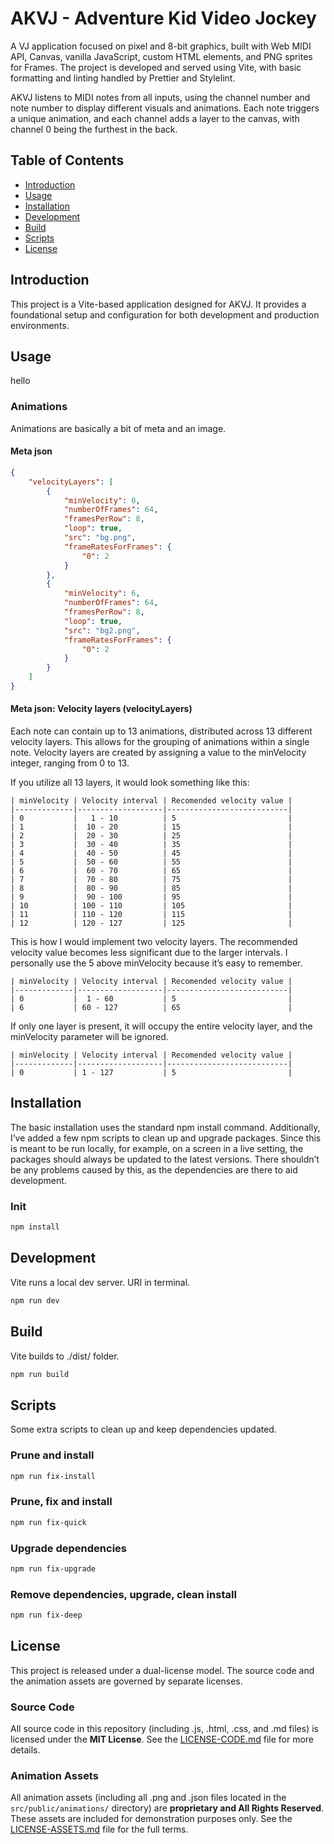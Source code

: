 # AKVJ - Adventure Kid Video Jockey

A VJ application focused on pixel and 8-bit graphics, built with Web MIDI API, Canvas, vanilla JavaScript, custom HTML elements, and PNG sprites for Frames. The project is developed and served using Vite, with basic formatting and linting handled by Prettier and Stylelint.

AKVJ listens to MIDI notes from all inputs, using the channel number and note number to display different visuals and animations. Each note triggers a unique animation, and each channel adds a layer to the canvas, with channel 0 being the furthest in the back.

## Table of Contents

- [Introduction](#introduction)
- [Usage](#usage)
- [Installation](#installation)
- [Development](#development)
- [Build](#build)
- [Scripts](#scripts)
- [License](#license)

## Introduction

This project is a Vite-based application designed for AKVJ. It provides a foundational setup and configuration for both development and production environments.

## Usage

hello

### Animations

Animations are basically a bit of meta and an image.

#### Meta json

```json
{
	"velocityLayers": [
		{
			"minVelocity": 0,
			"numberOfFrames": 64,
			"framesPerRow": 8,
			"loop": true,
			"src": "bg.png",
			"frameRatesForFrames": {
				"0": 2
			}
		},
		{
			"minVelocity": 6,
			"numberOfFrames": 64,
			"framesPerRow": 8,
			"loop": true,
			"src": "bg2.png",
			"frameRatesForFrames": {
				"0": 2
			}
		}
	]
}
```

#### Meta json: Velocity layers (velocityLayers)

Each note can contain up to 13 animations, distributed across 13 different velocity layers. This allows for the grouping of animations within a single note. Velocity layers are created by assigning a value to the minVelocity integer, ranging from 0 to 13.

If you utilize all 13 layers, it would look something like this:

```mono
| minVelocity | Velocity interval | Recomended velocity value |
|-------------|-------------------|---------------------------|
| 0           |   1 - 10          | 5                         |
| 1           |  10 - 20          | 15                        |
| 2           |  20 - 30          | 25                        |
| 3           |  30 - 40          | 35                        |
| 4           |  40 - 50          | 45                        |
| 5           |  50 - 60          | 55                        |
| 6           |  60 - 70          | 65                        |
| 7           |  70 - 80          | 75                        |
| 8           |  80 - 90          | 85                        |
| 9           |  90 - 100         | 95                        |
| 10          | 100 - 110         | 105                       |
| 11          | 110 - 120         | 115                       |
| 12          | 120 - 127         | 125                       |
```

This is how I would implement two velocity layers. The recommended velocity value becomes less significant due to the larger intervals. I personally use the 5 above minVelocity because it’s easy to remember.

```mono
| minVelocity | Velocity interval | Recomended velocity value |
|-------------|-------------------|---------------------------|
| 0           |  1 - 60           | 5                         |
| 6           | 60 - 127          | 65                        |
```

If only one layer is present, it will occupy the entire velocity layer, and the minVelocity parameter will be ignored.

```mono
| minVelocity | Velocity interval | Recomended velocity value |
|-------------|-------------------|---------------------------|
| 0           | 1 - 127           | 5                         |
```

## Installation

The basic installation uses the standard npm install command. Additionally, I’ve added a few npm scripts to clean up and upgrade packages. Since this is meant to be run locally, for example, on a screen in a live setting, the packages should always be updated to the latest versions. There shouldn’t be any problems caused by this, as the dependencies are there to aid development.

### Init

```bash
npm install
```

## Development

Vite runs a local dev server. URI in terminal.

```bash
npm run dev
```

## Build

Vite builds to ./dist/ folder.

```bash
npm run build
```

## Scripts

Some extra scripts to clean up and keep dependencies updated.

### Prune and install

```bash
npm run fix-install
```

### Prune, fix and install

```bash
npm run fix-quick
```

### Upgrade dependencies

```bash
npm run fix-upgrade
```

### Remove dependencies, upgrade, clean install

```bash
npm run fix-deep
```

## License

This project is released under a dual-license model. The source code and the animation assets are governed by separate licenses.

### Source Code

All source code in this repository (including .js, .html, .css, and .md files) is licensed under the **MIT License**. See the [LICENSE-CODE.md](LICENSE-CODE.md) file for more details.

### Animation Assets

All animation assets (including all .png and .json files located in the `src/public/animations/` directory) are **proprietary and All Rights Reserved**. These assets are included for demonstration purposes only. See the [LICENSE-ASSETS.md](src/public/animations/LICENSE-ASSETS.md) file for the full terms.
